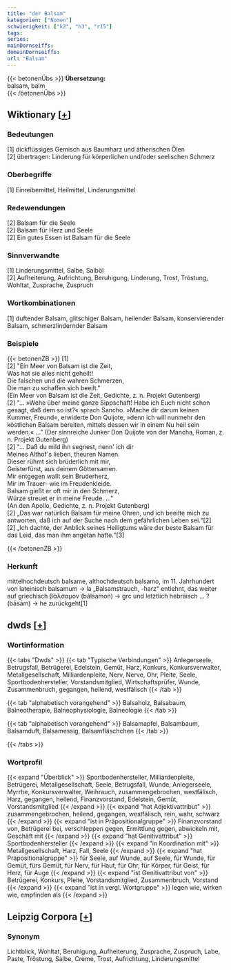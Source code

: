 ```yaml
---
title: "der Balsam"
kategorien: ["Nomen"]
schwierigkeit: ["k2", "h3", "r15"]
tags:
series:
mainDornseiffs:
domainDornseiffs:
url: "Balsam"
---
```


{{< betonenÜbs >}}
**Übersetzung:**  
balsam, balm  
{{< /betonenÜbs >}}

## Wiktionary [[+](https://de.wiktionary.org/wiki/Balsam)]

### Bedeutungen
[1] dickflüssiges Gemisch aus Baumharz und ätherischen Ölen  
[2] übertragen: Linderung für körperlichen und/oder seelischen Schmerz  

### Oberbegriffe
[1] Einreibemittel, Heilmittel, Linderungsmittel  

### Redewendungen
[2] Balsam  für die Seele  
[2] Balsam für Herz und Seele  
[2] Ein gutes Essen ist Balsam für die Seele  

### Sinnverwandte
[1] Linderungsmittel, Salbe, Salböl  
[2] Aufheiterung, Aufrichtung, Beruhigung, Linderung, Trost, Tröstung, Wohltat, Zusprache, Zuspruch  

### Wortkombinationen
[1] duftender Balsam, glitschiger Balsam, heilender Balsam, konservierender Balsam, schmerzlindernder Balsam  

### Beispiele
{{< betonenZB >}}
[1]  
[2] "Ein Meer von Balsam ist die Zeit,  
Was hat sie alles nicht geheilt!  
Die falschen und die wahren Schmerzen,  
Die man zu schaffen sich beeilt."  
(Ein Meer von Balsam ist die Zeit, Gedichte, z. n. Projekt Gutenberg)  
[2] "… »Wehe über meine ganze Sippschaft! Habe ich Euch nicht schon gesagt, daß dem so ist?« sprach Sancho. »Mache dir darum keinen Kummer, Freund«, erwiderte Don Quijote, »denn ich will nunmehr den köstlichen Balsam bereiten, mittels dessen wir in einem Nu heil sein werden.« …" (Der sinnreiche Junker Don Quijote von der Mancha, Roman, z. n. Projekt Gutenberg)  
[2] "… Daß du mild ihn segnest, nenn' ich dir  
Meines Althof's lieben, theuren Namen.  
Dieser rühmt sich brüderlich mit mir,  
Geisterfürst, aus deinem Göttersamen.  
Mir entgegen wallt sein Bruderherz,  
Mir im Trauer- wie im Freudenkleide.  
Balsam gießt er oft mir in den Schmerz,  
Würze streuet er in meine Freude. …"  
(An den Apollo, Gedichte, z. n. Projekt Gutenberg)  
[2] „Das war natürlich Balsam für meine Ohren, und ich beeilte mich zu antworten, daß ich auf der Suche nach dem gefährlichen Leben sei.“[2]  
[2] „Ich dachte, der Anblick seines Heiligtums wäre der beste Balsam für das Leid, das man ihm angetan hatte.“[3]  

{{< /betonenZB >}}
### Herkunft
mittelhochdeutsch balsame, althochdeutsch balsamo, im 11. Jahrhundert von lateinisch balsamum → la „Balsamstrauch, -harz“ entlehnt, das weiter auf griechisch βάλσαμον (bálsamon) → grc und letztlich hebräisch … ? (bāsām) → he zurückgeht[1]  



## dwds [[+](https://www.dwds.de/wb/Balsam)]

### Wortinformation
{{< tabs "Dwds" >}}
{{< tab "Typische Verbindungen" >}}
Anlegerseele, Betrugsfall, Betrügerei, Edelstein, Gemüt, Harz, Konkurs, Konkursverwalter, Metallgesellschaft, Milliardenpleite, Nerv, Nerve, Ohr, Pleite, Seele, Sportbodenhersteller, Vorstandsmitglied, Wirtschaftsprüfer, Wunde, Zusammenbruch, gegangen, heilend, westfälisch
{{< /tab >}}

{{< tab "alphabetisch vorangehend" >}}
Balsaholz, Balsabaum, Balneotherapie, Balneophysiologie, Balneologie
{{< /tab >}}

{{< tab "alphabetisch vorangehend" >}}
Balsamapfel, Balsambaum, Balsamduft, Balsamessig, Balsamfläschchen
{{< /tab >}}

{{< /tabs >}}

### Wortprofil
{{< expand "Überblick" >}} Sportbodenhersteller, Milliardenpleite, Betrügerei, Metallgesellschaft, Seele, Betrugsfall, Wunde, Anlegerseele, Myrrhe, Konkursverwalter, Weihrauch, zusammengebrochen, westfälisch, Harz, gegangen, heilend, Finanzvorstand, Edelstein, Gemüt, Vorstandsmitglied {{< /expand >}}
{{< expand "hat Adjektivattribut" >}} zusammengebrochen, heilend, gegangen, westfälisch, rein, wahr, schwarz {{< /expand >}}
{{< expand "ist in Präpositionalgruppe" >}} Finanzvorstand von, Betrügerei bei, verschleppen gegen, Ermittlung gegen, abwickeln mit, Geschäft mit {{< /expand >}}
{{< expand "hat Genitivattribut" >}} Sportbodenhersteller {{< /expand >}}
{{< expand "in Koordination mit" >}} Metallgesellschaft, Harz, Fall, Seele {{< /expand >}}
{{< expand "hat Präpositionalgruppe" >}} für Seele, auf Wunde, auf Seele, für Wunde, für Gemüt, fürs Gemüt, für Nerv, für Haut, für Ohr, für Körper, für Geist, für Herz, für Auge {{< /expand >}}
{{< expand "ist Genitivattribut von" >}} Betrügerei, Konkurs, Pleite, Vorstandsmitglied, Zusammenbruch, Vorstand {{< /expand >}}
{{< expand "ist in vergl. Wortgruppe" >}} legen wie, wirken wie, empfinden als {{< /expand >}}

## Leipzig Corpora [[+](https://corpora.uni-leipzig.de/en/res?word=Balsam&corpusId=deu_newscrawl-public_2018)]


### Synonym
Lichtblick, Wohltat, Beruhigung, Aufheiterung, Zusprache, Zuspruch, Labe, Paste, Tröstung, Salbe, Creme, Trost, Aufrichtung, Linderungsmittel


